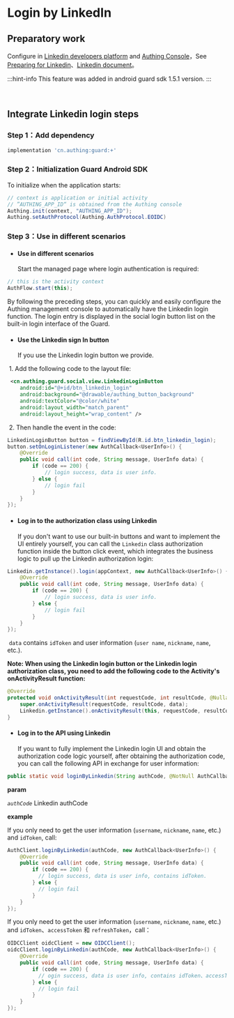 # Login by LinkedIn

<LastUpdated/>

## Preparatory work

Configure in [Linkedin developers platform](https://developer.linkedin.com/) and [Authing Console](https://authing.cn/)，See [Preparing for  Linkedin](../../../guides/connections/social/linkedin-mobile/README.md)、[Linkedin document](https://learn.microsoft.com/en-us/linkedin/consumer/integrations/self-serve/sign-in-with-linkedin-v2)。

:::hint-info
This feature was added in android guard sdk 1.5.1 version.
:::

<br>

## Integrate Linkedin login steps

### Step 1：Add dependency

```groovy
implementation 'cn.authing:guard:+'
```

### Step 2：Initialization Guard Android SDK

To initialize when the application starts:

```java
// context is application or initial activity
// ”AUTHING_APP_ID“ is obtained from the Authing console
Authing.init(context, "AUTHING_APP_ID");
Authing.setAuthProtocol(Authing.AuthProtocol.EOIDC)
```

### Step 3：Use in different scenarios

- #### Use in different scenarios

  Start the managed page where login authentication is required:

```java
// this is the activity context
AuthFlow.start(this);
```

By following the preceding steps, you can quickly and easily configure the Authing management console to automatically have the Linkedin login function. The login entry is displayed in the social login button list on the built-in login interface of the Guard.

- #### Use the Linkedin sign In button

  If you use the Linkedin login button we provide.

​		1. Add the following code to the layout file:

```xml
 <cn.authing.guard.social.view.LinkedinLoginButton
    android:id="@+id/btn_linkedin_login"
    android:background="@drawable/authing_button_background"
    android:textColor="@color/white"
    android:layout_width="match_parent"
    android:layout_height="wrap_content" />
```

​		2. Then handle the event in the code:

```java
LinkedinLoginButton button = findViewById(R.id.btn_linkedin_login);
button.setOnLoginListener(new AuthCallback<UserInfo>() {
    @Override
    public void call(int code, String message, UserInfo data) {
      	if (code == 200) {
        	// login success, data is user info.
       	} else {
        	// login fail
      	}
    }
});
```

- #### Log in to the authorization class using Linkedin

  If you don't want to use our built-in buttons and want to implement the UI entirely yourself, you can call the `Linkedin` class authorization function inside the button click event, which integrates the business logic to pull up the Linkedin authorization login:

```java
Linkedin.getInstance().login(appContext, new AuthCallback<UserInfo>() {
    @Override
    public void call(int code, String message, UserInfo data) {
        if (code == 200) {
        	// login success, data is user info.
       	} else {
        	// login fail
      	}
    }
});
```

​	`data` contains `idToken` and user information (`user name`, `nickname`, `name`, etc.).

**Note: When using the Linkedin login button or the Linkedin login authorization class, you need to add the following code to the Activity's onActivityResult function:**

```java
@Override
protected void onActivityResult(int requestCode, int resultCode, @Nullable Intent data) {
    super.onActivityResult(requestCode, resultCode, data);
    Linkedin.getInstance().onActivityResult(this, requestCode, resultCode, data);
}
```

- #### Log in to the API using Linkedin

  If you want to fully implement the Linkedin login UI and obtain the authorization code logic yourself, after obtaining the authorization code, you can call the following API in exchange for user information:

```java
public static void loginByLinkedin(String authCode, @NotNull AuthCallback<UserInfo> callback)
```

**param**

*`authCode`* Linkedin authCode

**example**

If you only need to get the user information (`username`, `nickname`, `name`, etc.) and `idToken`, call:

```java
AuthClient.loginByLinkedin(authCode, new AuthCallback<UserInfo>() {
    @Override
    public void call(int code, String message, UserInfo data) {
        if (code == 200) {
          // login success, data is user info, contains idToken.
        } else {
          // login fail
        }
    }
});
```

If you only need to get the user information (`username`, `nickname`, `name`, etc.) and `idToken`、`accessToken` 和 `refreshToken`，call：

```java
OIDCClient oidcClient = new OIDCClient();
oidcClient.loginByLinkedin(authCode, new AuthCallback<UserInfo>() {
    @Override
    public void call(int code, String message, UserInfo data) {
        if (code == 200) {
          // ogin success, data is user info, contains idToken、accessToken and refreshToken.
        } else {
          // login fail
        }
    }
});
```

